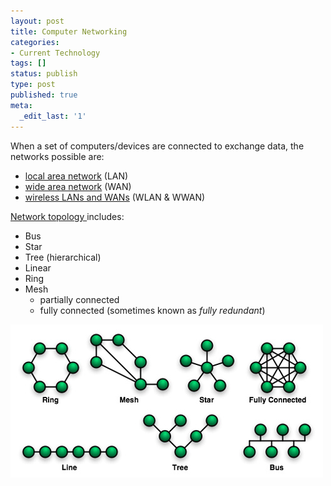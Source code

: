 ```yaml
---
layout: post
title: Computer Networking
categories:
- Current Technology
tags: []
status: publish
type: post
published: true
meta:
  _edit_last: '1'
---
```

When a set of computers/devices are connected to exchange data, the networks possible are:

- [local area network](http://share.sweska.net/wiki/Local_area_network "Local area network") (LAN)
- [wide area network](http://share.sweska.net/wiki/Wide_area_network "Wide area network") (WAN)
- [wireless LANs and WANs](http://share.sweska.net/wiki/Wireless_network "Wireless network") (WLAN & WWAN)

[Network topology ](http://en.wikipedia.org/wiki/Network_topology)includes:
- Bus
- Star
- Tree (hierarchical)
- Linear
- Ring
- Mesh
  - partially connected
  - fully connected (sometimes known as _fully redundant_)

![](/img/networktopologies.jpg "networktopologies")
